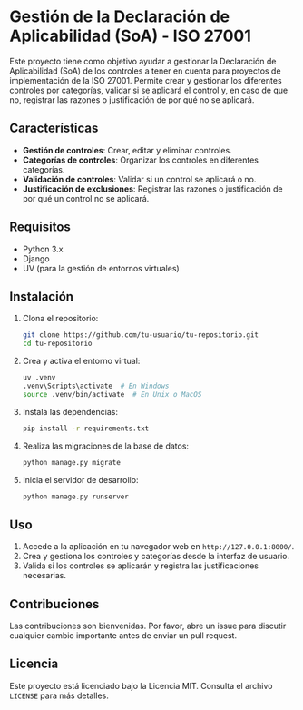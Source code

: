 # Gestión de la Declaración de Aplicabilidad (SoA) - ISO 27001

Este proyecto tiene como objetivo ayudar a gestionar la Declaración de Aplicabilidad (SoA) de los controles a tener en cuenta para proyectos de implementación de la ISO 27001. Permite crear y gestionar los diferentes controles por categorías, validar si se aplicará el control y, en caso de que no, registrar las razones o justificación de por qué no se aplicará.

## Características

- **Gestión de controles**: Crear, editar y eliminar controles.
- **Categorías de controles**: Organizar los controles en diferentes categorías.
- **Validación de controles**: Validar si un control se aplicará o no.
- **Justificación de exclusiones**: Registrar las razones o justificación de por qué un control no se aplicará.

## Requisitos

- Python 3.x
- Django
- UV (para la gestión de entornos virtuales)

## Instalación

1. Clona el repositorio:

    ```bash
    git clone https://github.com/tu-usuario/tu-repositorio.git
    cd tu-repositorio
    ```

2. Crea y activa el entorno virtual:

    ```bash
    uv .venv
    .venv\Scripts\activate  # En Windows
    source .venv/bin/activate  # En Unix o MacOS
    ```

3. Instala las dependencias:

    ```bash
    pip install -r requirements.txt
    ```

4. Realiza las migraciones de la base de datos:

    ```bash
    python manage.py migrate
    ```

5. Inicia el servidor de desarrollo:

    ```bash
    python manage.py runserver
    ```

## Uso

1. Accede a la aplicación en tu navegador web en `http://127.0.0.1:8000/`.
2. Crea y gestiona los controles y categorías desde la interfaz de usuario.
3. Valida si los controles se aplicarán y registra las justificaciones necesarias.

## Contribuciones

Las contribuciones son bienvenidas. Por favor, abre un issue para discutir cualquier cambio importante antes de enviar un pull request.

## Licencia

Este proyecto está licenciado bajo la Licencia MIT. Consulta el archivo `LICENSE` para más detalles.